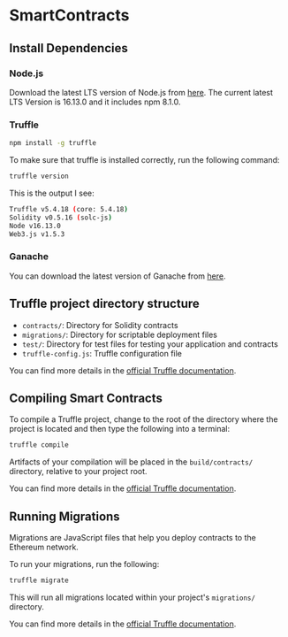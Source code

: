 # SmartContracts

## Install Dependencies

### Node.js

Download the latest LTS version of Node.js from [here](https://nodejs.org/en/download/). The current latest LTS Version is 16.13.0 and it includes npm 8.1.0.

### Truffle

```bash
npm install -g truffle
```

To make sure that truffle is installed correctly, run the following command:

```bash
truffle version
```

This is the output I see:

```bash
Truffle v5.4.18 (core: 5.4.18)
Solidity v0.5.16 (solc-js)
Node v16.13.0
Web3.js v1.5.3
```

### Ganache

You can download the latest version of Ganache from [here](https://www.trufflesuite.com/ganache).

## Truffle project directory structure

- `contracts/`: Directory for Solidity contracts
- `migrations/`: Directory for scriptable deployment files
- `test/`: Directory for test files for testing your application and contracts
- `truffle-config.js`: Truffle configuration file

You can find more details in the [official Truffle documentation](https://www.trufflesuite.com/docs/truffle/getting-started/creating-a-project).

## Compiling Smart Contracts

To compile a Truffle project, change to the root of the directory where the project is located and then type the following into a terminal:

```bash
truffle compile
```

Artifacts of your compilation will be placed in the `build/contracts/` directory, relative to your project root.

You can find more details in the [official Truffle documentation](https://www.trufflesuite.com/docs/truffle/getting-started/compiling-contracts).

## Running Migrations

Migrations are JavaScript files that help you deploy contracts to the Ethereum network.

To run your migrations, run the following:

```bash
truffle migrate
```

This will run all migrations located within your project's `migrations/` directory.

You can find more details in the [official Truffle documentation](https://www.trufflesuite.com/docs/truffle/getting-started/running-migrations).
